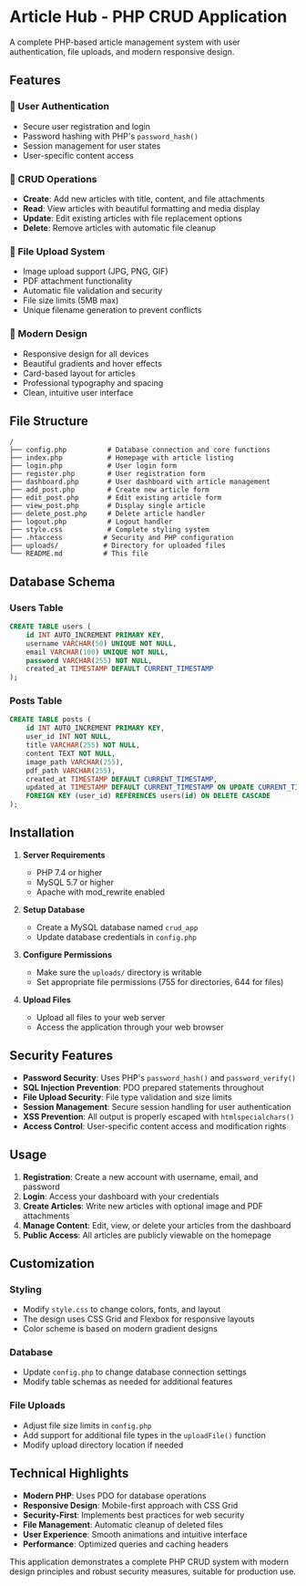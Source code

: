 # Article Hub - PHP CRUD Application

A complete PHP-based article management system with user authentication, file uploads, and modern responsive design.

## Features

### 🔐 User Authentication
- Secure user registration and login
- Password hashing with PHP's `password_hash()`
- Session management for user states
- User-specific content access

### 📝 CRUD Operations
- **Create**: Add new articles with title, content, and file attachments
- **Read**: View articles with beautiful formatting and media display
- **Update**: Edit existing articles with file replacement options
- **Delete**: Remove articles with automatic file cleanup

### 📁 File Upload System
- Image upload support (JPG, PNG, GIF)
- PDF attachment functionality
- Automatic file validation and security
- File size limits (5MB max)
- Unique filename generation to prevent conflicts

### 🎨 Modern Design
- Responsive design for all devices
- Beautiful gradients and hover effects
- Card-based layout for articles
- Professional typography and spacing
- Clean, intuitive user interface

## File Structure

```
/
├── config.php          # Database connection and core functions
├── index.php           # Homepage with article listing
├── login.php           # User login form
├── register.php        # User registration form
├── dashboard.php       # User dashboard with article management
├── add_post.php        # Create new article form
├── edit_post.php       # Edit existing article form
├── view_post.php       # Display single article
├── delete_post.php     # Delete article handler
├── logout.php          # Logout handler
├── style.css           # Complete styling system
├── .htaccess          # Security and PHP configuration
├── uploads/           # Directory for uploaded files
└── README.md          # This file
```

## Database Schema

### Users Table
```sql
CREATE TABLE users (
    id INT AUTO_INCREMENT PRIMARY KEY,
    username VARCHAR(50) UNIQUE NOT NULL,
    email VARCHAR(100) UNIQUE NOT NULL,
    password VARCHAR(255) NOT NULL,
    created_at TIMESTAMP DEFAULT CURRENT_TIMESTAMP
);
```

### Posts Table
```sql
CREATE TABLE posts (
    id INT AUTO_INCREMENT PRIMARY KEY,
    user_id INT NOT NULL,
    title VARCHAR(255) NOT NULL,
    content TEXT NOT NULL,
    image_path VARCHAR(255),
    pdf_path VARCHAR(255),
    created_at TIMESTAMP DEFAULT CURRENT_TIMESTAMP,
    updated_at TIMESTAMP DEFAULT CURRENT_TIMESTAMP ON UPDATE CURRENT_TIMESTAMP,
    FOREIGN KEY (user_id) REFERENCES users(id) ON DELETE CASCADE
);
```

## Installation

1. **Server Requirements**
   - PHP 7.4 or higher
   - MySQL 5.7 or higher
   - Apache with mod_rewrite enabled

2. **Setup Database**
   - Create a MySQL database named `crud_app`
   - Update database credentials in `config.php`

3. **Configure Permissions**
   - Make sure the `uploads/` directory is writable
   - Set appropriate file permissions (755 for directories, 644 for files)

4. **Upload Files**
   - Upload all files to your web server
   - Access the application through your web browser

## Security Features

- **Password Security**: Uses PHP's `password_hash()` and `password_verify()`
- **SQL Injection Prevention**: PDO prepared statements throughout
- **File Upload Security**: File type validation and size limits
- **Session Management**: Secure session handling for user authentication
- **XSS Prevention**: All output is properly escaped with `htmlspecialchars()`
- **Access Control**: User-specific content access and modification rights

## Usage

1. **Registration**: Create a new account with username, email, and password
2. **Login**: Access your dashboard with your credentials
3. **Create Articles**: Write new articles with optional image and PDF attachments
4. **Manage Content**: Edit, view, or delete your articles from the dashboard
5. **Public Access**: All articles are publicly viewable on the homepage

## Customization

### Styling
- Modify `style.css` to change colors, fonts, and layout
- The design uses CSS Grid and Flexbox for responsive layouts
- Color scheme is based on modern gradient designs

### Database
- Update `config.php` to change database connection settings
- Modify table schemas as needed for additional features

### File Uploads
- Adjust file size limits in `config.php`
- Add support for additional file types in the `uploadFile()` function
- Modify upload directory location if needed

## Technical Highlights

- **Modern PHP**: Uses PDO for database operations
- **Responsive Design**: Mobile-first approach with CSS Grid
- **Security-First**: Implements best practices for web security
- **File Management**: Automatic cleanup of deleted files
- **User Experience**: Smooth animations and intuitive interface
- **Performance**: Optimized queries and caching headers

This application demonstrates a complete PHP CRUD system with modern design principles and robust security measures, suitable for production use.